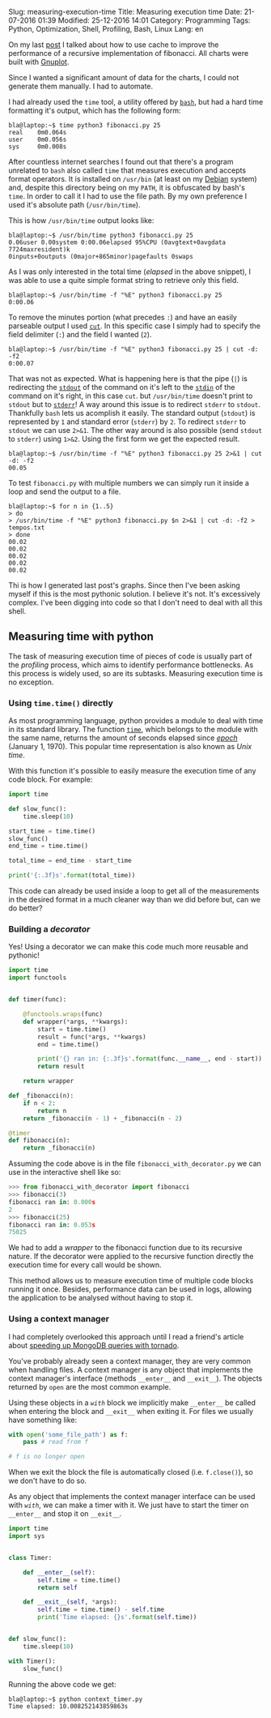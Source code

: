 Slug: measuring-execution-time
Title: Measuring execution time
Date: 21-07-2016 01:39
Modified: 25-12-2016 14:01
Category: Programming
Tags: Python, Optimization, Shell, Profiling, Bash, Linux
Lang: en

On my last [post]({filename}/fibonacci_with_cache.md) I talked about how to use
cache to improve the performance of a recursive implementation of fibonacci. All
charts were built with [Gnuplot](http://www.gnuplot.info/).

Since I wanted a significant amount of data for the charts, I could not generate
them manually. I had to automate.

I had already used the `time` tool, a utility offered by
[`bash`](https://en.wikipedia.org/wiki/Bash_%28Unix_shell%29), but had a hard
time formatting it's output, which has the following form:
```shell
bla@laptop:~$ time python3 fibonacci.py 25
real	0m0.064s
user	0m0.056s
sys 	0m0.008s
```
After countless internet searches I found out that there's a program unrelated
to `bash` also called `time` that measures execution and accepts format
operators. It is installed on `/usr/bin` (at least on my
[Debian](https://www.debian.org/) system) and, despite this directory being on my
`PATH`, it is obfuscated by bash's `time`.
In order to call it I had to use the file path. By my own preference I used it's
absolute path (`/usr/bin/time`).

This is how `/usr/bin/time` output looks like:
```shell
bla@laptop:~$ /usr/bin/time python3 fibonacci.py 25
0.06user 0.00system 0:00.06elapsed 95%CPU (0avgtext+0avgdata 7724maxresident)k
0inputs+0outputs (0major+865minor)pagefaults 0swaps
```
As I was only interested in the total time (_elapsed_ in the above snippet),
I was able to use a quite simple format string to retrieve only this field.
```shell
bla@laptop:~$ /usr/bin/time -f "%E" python3 fibonacci.py 25
0:00.06
```
To remove the minutes portion (what precedes `:`) and have an easily parseable
output I used [`cut`](https://pt.wikipedia.org/wiki/Cut_%28Unix%29).
In this specific case I simply had to specify the field delimiter (`:`) and
the field I wanted (`2`).
```shell
bla@laptop:~$ /usr/bin/time -f "%E" python3 fibonacci.py 25 | cut -d: -f2
0:00.07
```
That was not as expected. What is happening here is that the pipe (`|`) is
redirecting the [`stdout`](https://en.wikipedia.org/wiki/Standard_streams#Standard_output_(stdout))
of the command on it's left to the
[`stdin`](https://pt.wikipedia.org/wiki/Fluxos_padr%C3%A3o#Entrada_padr.C3.A3o_.28stdin.29)
of the command on it's right, in this case `cut`. but `/usr/bin/time` doesn't print to `stdout` but to
[`stderr`](https://pt.wikipedia.org/wiki/Fluxos_padr%C3%A3o#Erro_padr.C3.A3o_.28stderr.29)!
A way around this issue is to redirect `stderr` to `stdout`. Thankfully `bash` lets
us acomplish it easily. The standard output (`stdout`) is represented by `1` and
standard error (`stderr`) by `2`. To redirect `stderr` to `stdout` we can use `2>&1`.
The other way around is also possible (send `stdout` to `stderr`) using `1>&2`.
Using the first form we get the expected result.
```shell
bla@laptop:~$ /usr/bin/time -f "%E" python3 fibonacci.py 25 2>&1 | cut -d: -f2
00.05
```

To test `fibonacci.py` with multiple numbers we can simply run it inside a loop and
send the output to a file.
```shell
bla@laptop:~$ for n in {1..5}
> do
> /usr/bin/time -f "%E" python3 fibonacci.py $n 2>&1 | cut -d: -f2 > tempos.txt
> done
00.02
00.02
00.02
00.02
00.02
```

Thi is how I generated last post's graphs. Since then I've been asking myself if
this is the most pythonic solution. I believe it's not. It's excessively complex.
I've been digging into code so that I don't need to deal with all this shell.

## Measuring time with python
The task of measuring execution time of pieces of code is usually part of the
_profiling_ process, which aims to identify performance bottlenecks. As this process
is widely used, so are its subtasks. Measuring execution time is no exception.

### Using `time.time()` directly
As most programming language, python provides a module to deal with time in its
standard library. The function
[`time`](https://docs.python.org/3/library/time.html?highlight=time.time#time.time),
which belongs to the module with the same name, returns the amount of seconds elapsed
since [_epoch_](https://en.wikipedia.org/wiki/Unix_time) (January 1, 1970). This
popular time representation is also known as _Unix time_.

With this function it's possible to easily measure the execution time of any code
block. For example:
```python
import time

def slow_func():
    time.sleep(10)

start_time = time.time()
slow_func()
end_time = time.time()

total_time = end_time - start_time

print('{:.3f}s'.format(total_time))
```
This code can already be used inside a loop to get all of the measurements in the
desired format in a much cleaner way than we did before but, can we do better?

### Building a _decorator_
Yes! Using a decorator we can make this code much more reusable and pythonic!
```python
import time
import functools


def timer(func):

    @functools.wraps(func)
    def wrapper(*args, **kwargs):
        start = time.time()
        result = func(*args, **kwargs)
        end = time.time()

        print('{} ran in: {:.3f}s'.format(func.__name__, end - start))
        return result

    return wrapper

def _fibonacci(n):
    if n < 2:
        return n
    return _fibonacci(n - 1) + _fibonacci(n - 2)

@timer
def fibonacci(n):
    return _fibonacci(n)
```
Assuming the code above is in the file `fibonacci_with_decorator.py` we can use
in the interactive shell like so:
```python
>>> from fibonacci_with_decorator import fibonacci
>>> fibonacci(3)
fibonacci ran in: 0.000s
2
>>> fibonacci(25)
fibonacci ran in: 0.053s
75025
```
We had to add a _wrapper_ to the fibonacci function due to its recursive nature.
If the decorator were applied to the recursive function directly the execution time
for every call would be shown.

This method allows us to measure execution time of multiple code blocks running it
once. Besides, performance data can be used in logs, allowing the application
to be analysed without having to stop it.

### Using a context manager
I had completely overlooked this approach until I read a friend's article about
[speeding up MongoDB queries with tornado](https://rafaelcapucho.github.io/2016/09/speeding-up-your-mongodb-queries-up-to-30-times-with-tornado/).

You've probably already seen a context manager, they are very common when handling
files. A context manager is any object that implements the context manager's interface
(methods `__enter__` and `__exit__`). The objects returned by `open` are the most
common example.

Using these objects in a _`with`_ block we implicitly make `__enter__` be called
when entering the block and `__exit__` when exiting it. For files we usually have
something like:
```python
with open('some_file_path') as f:
    pass # read from f

# f is no longer open
```
When we exit the block the file is automatically closed (i.e. `f.close()`), so
we don't have to do so.

As any object that implements the context manager interface can be used with
_`with`_, we can make a timer with it. We just have to start the timer on `__enter__`
and stop it on `__exit__`.
```python
import time
import sys


class Timer:

    def __enter__(self):
        self.time = time.time()
        return self

    def __exit__(self, *args):
        self.time = time.time() - self.time
        print('Time elapsed: {}s'.format(self.time))


def slow_func():
    time.sleep(10)

with Timer():
    slow_func()
```
Running the above code we get:
```bash
bla@laptop:~$ python context_timer.py
Time elapsed: 10.008252143859863s
```
